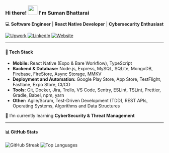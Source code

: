 ### Hi there! <img src="https://raw.githubusercontent.com/MartinHeinz/MartinHeinz/master/wave.gif" width="30px"> I'm Suman Bhattarai  
💻 **Software Engineer** | **React Native Developer** | **Cybersecurity Enthusiast**  

[![Upwork](https://img.shields.io/badge/Upwork-4CAF50?style=flat&logo=upwork&logoColor=white)](https://www.upwork.com/freelancers/~013bf0c56a31df32ca) 
[![LinkedIn](https://img.shields.io/badge/LinkedIn-0A66C2?style=flat&logo=linkedin&logoColor=white)](https://www.linkedin.com/in/ersumanbhattarai/)
[![Website](https://img.shields.io/badge/Website-000000?style=flat&logo=Google-Chrome&logoColor=white)](https://ersuman.com/)

---

#### 🚀 Tech Stack
- **Mobile:** React Native (Expo & Bare Workflow), TypeScript  
- **Backend & Database:** Node.js, Express, MySQL, SQLite, MongoDB, Firebase, FireStore, Async Storage, MMKV
- **Deployment and Automation:** Google Play Store, App Store, TestFlight, Fastlane, Expo Store, CI/CD
- **Tools:** Git, Docker, Jira, Trello, VS Code, Sentry, ESLint, TSLint, Prettier, Gradle, Babel, npm, yarn
- **Other:** Agile/Scrum, Test-Driven Development (TDD), REST APIs, Operating Systems, Algorithms and Data Structures

🌱 I’m currently learning **CyberSecurity & Threat Management**

---

#### 📊 GitHub Stats
![GitHub Streak](https://github-readme-streak-stats.herokuapp.com/?user=sumanbhattarai&theme=dark) 
![Top Languages](https://github-readme-stats.vercel.app/api/top-langs/?username=sumanbhattarai&layout=compact&theme=dark&langs_count=10)
 
